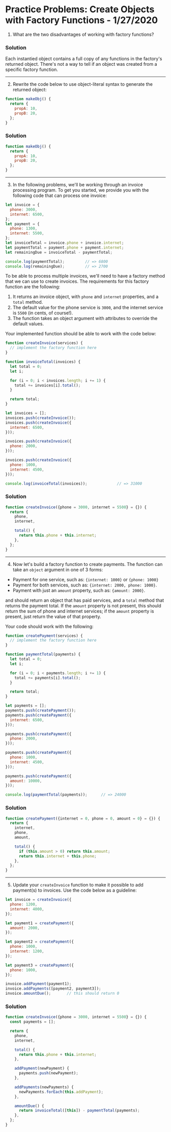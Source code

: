 
# Practice Problems: Create Objects with Factory Functions - 1/27/2020

1. What are the two disadvantages of working with factory functions?

### Solution

Each instantied object contains a full copy of any functions in the factory's returned object. There's not a way to tell if an object was created from a specific factory function.

---

2. Rewrite the code below to use object-literal syntax to generate the returned object:

```javascript
function makeObj() {
  return {
    propA: 10,
    propB: 20,
  };
}
```

### Solution

```javascript
function makeObj() {
  return {
    propA: 10,
    propB: 20,
  };
}
```

---

3. In the following problems, we'll be working through an invoice processing program. To get you started, we provide you with the following code that can process one invoice:

```javascript
let invoice = {
  phone: 3000,
  internet: 6500,
};
let payment = {
  phone: 1300,
  internet: 5500,
};
let invoiceTotal = invoice.phone + invoice.internet;
let paymentTotal = payment.phone + payment.internet;
let remainingDue = invoiceTotal - paymentTotal;

console.log(paymentTotal);         // => 6800
console.log(remainingDue);         // => 2700
```

To be able to process multiple invoices, we'll need to have a factory method that we can use to create invoices. The requirements for this factory function are the following:

1. It returns an invoice object, with `phone` and `internet` properties, and a `total` method.
2. The default value for the phone service is `3000`, and the internet service is `5500` (in cents, of course!).
3. The function takes an object argument with attributes to override the default values.

Your implemented function should be able to work with the code below:

```javascript
function createInvoice(services) {
  // implement the factory function here
}

function invoiceTotal(invoices) {
  let total = 0;
  let i;

  for (i = 0; i < invoices.length; i += 1) {
    total += invoices[i].total();
  }

  return total;
}

let invoices = [];
invoices.push(createInvoice());
invoices.push(createInvoice({
  internet: 6500,
}));

invoices.push(createInvoice({
  phone: 2000,
}));

invoices.push(createInvoice({
  phone: 1000,
  internet: 4500,
}));

console.log(invoiceTotal(invoices));             // => 31000
```

### Solution

```javascript
function createInvoice({phone = 3000, internet = 5500} = {}) {
  return {
    phone,
    internet,

    total() {
      return this.phone + this.internet;
    },
  };
}
```

---

4. Now let's build a factory function to create payments. The function can take an `object` argument in one of 3 forms:

* Payment for one service, such as: `{internet: 1000}` or `{phone: 1000}`
* Payment for both services, such as: `{internet: 2000, phone: 1000}`.
* Payment with just an `amount` property, such as: `{amount: 2000}`.

and should return an object that has paid services, and a `total` method that returns the payment total. If the `amount` property is not present, this should return the sum of phone and internet services; if the `amount` property is present, just return the value of that property.

Your code should work with the following:

```javascript
function createPayment(services) {
  // implement the factory function here
}

function paymentTotal(payments) {
  let total = 0;
  let i;

  for (i = 0; i < payments.length; i += 1) {
    total += payments[i].total();
  }

  return total;
}

let payments = [];
payments.push(createPayment());
payments.push(createPayment({
  internet: 6500,
}));

payments.push(createPayment({
  phone: 2000,
}));

payments.push(createPayment({
  phone: 1000,
  internet: 4500,
}));

payments.push(createPayment({
  amount: 10000,
}));

console.log(paymentTotal(payments));      // => 24000
```

### Solution

```javascript
function createPayment({internet = 0, phone = 0, amount = 0} = {}) {
  return {
    internet,
    phone,
    amount,

    total() {
      if (this.amount > 0) return this.amount;
      return this.internet + this.phone;
    },
  };
}
```

---

5. Update your `createInvoice` function to make it possible to add payment(s) to invoices. Use the code below as a guideline:

```javascript
let invoice = createInvoice({
  phone: 1200,
  internet: 4000,
});

let payment1 = createPayment({
  amount: 2000,
});

let payment2 = createPayment({
  phone: 1000,
  internet: 1200,
});

let payment3 = createPayment({
  phone: 1000,
});

invoice.addPayment(payment1);
invoice.addPayments([payment2, payment3]);
invoice.amountDue();       // this should return 0
```

### Solution

```javascript
function createInvoice({phone = 3000, internet = 5500} = {}) {
  const payments = [];

  return {
    phone,
    internet,

    total() {
      return this.phone + this.internet;
    },

    addPayment(newPayment) {
      payments.push(newPayment);
    },

    addPayments(newPayments) {
      newPayments.forEach(this.addPayment);
    },

    amountDue() {
      return invoiceTotal([this]) - paymentTotal(payments);
    },
  };
}
```
